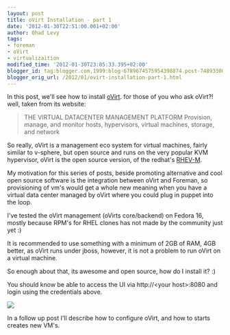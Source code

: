 ```yaml
---
layout: post
title: oVirt Installation - part 1
date: '2012-01-30T22:51:00.001+02:00'
author: Ohad Levy
tags:
- foreman
- oVirt
- virtualizaition
modified_time: '2012-01-30T23:05:33.395+02:00'
blogger_id: tag:blogger.com,1999:blog-6789674575954398874.post-7489330083065027477
blogger_orig_url: /2012/01/ovirt-installation-part-1.html
---
```


In this post, we'll see how to install [oVirt](http://ovirt.org/). for
those of you who ask oVirt?! well, taken from its website:

> THE VIRTUAL DATACENTER MANAGEMENT PLATFORM Provision, manage, and
> monitor hosts, hypervisors, virtual machines, storage, and network

So really, oVirt is a management eco system for virtual machines, fairly
similar to v-sphere, but open source and runs on the very popular KVM
hypervisor, oVirt is the open source version, of the
redhat's [RHEV-M](http://www.redhat.com/products/virtualization/).

<!--more-->

My motivation for this series of posts, beside promoting alternative and
cool open source software is the integration between oVirt and Foreman,
so provisioning of vm's would get a whole new meaning when you have a
virtual data center managed by oVirt where you could plug in puppet into
the loop.

I've tested the oVirt management (oVirts core/backend) on Fedora 16,
mostly because RPM's for RHEL clones has not made by the community just
yet :)

It is recommended to use something with a minimum of 2GB of RAM, 4GB
better, as oVirt runs under jboss, however, it is not a problem to run
oVirt on a virtual machine.

So enough about that, its awesome and open source, how do I install it?
:)


You should know be able to access the UI via http://&lt;your
host&gt;:8080 and login using the credentials above.


[![](http://www.linux-kvm.com/sites/default/files/ovirt-firstrelease.png)](http://www.linux-kvm.com/sites/default/files/ovirt-firstrelease.png)



In a follow up post I'll describe how to configure oVirt, and how to
starts creates new VM's.
